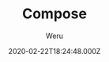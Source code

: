 ---
title: Compose
github: https://github.com/onweru/compose
demo: https://docs.neuralvibes.com
author: Weru
date: 2020-02-22T18:24:48.000Z
ssg:
  - Hugo
cms:
  - Forestry
description: >-
  A hugo theme for documentation sites. It's inspired by
  https://forestry.io/docs/welcome/
draft: false
publish_date: '2020-01-28T20:17:23Z'
update_date: '2023-01-19T13:09:52Z'
github_star: 199
github_fork: 77
---